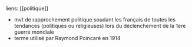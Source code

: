 liens: [[politique]]

- mvt de rapprochement politique soudant les français de toutes les tendances (politiques ou religieuses) lors du déclenchement de la 1ere guerre mondiale
- terme utilisé par Raymond Poincaré en 1914